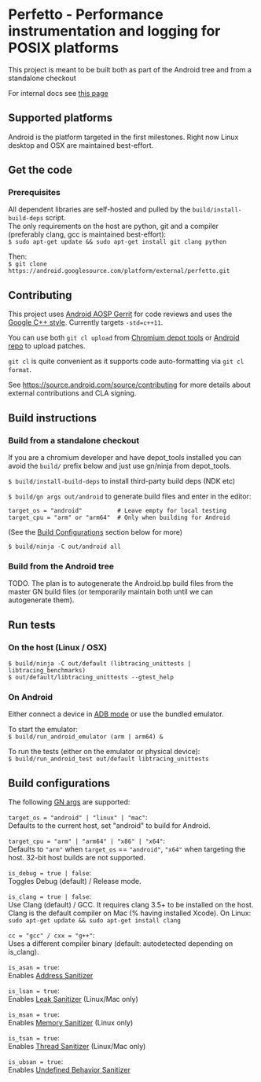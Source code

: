 # Perfetto - Performance instrumentation and logging for POSIX platforms

This project is meant to be built both as part of the Android tree and
from a standalone checkout

For internal docs see [this page][internal-docs]


Supported platforms
-------------------
Android is the platform targeted in the first milestones.
Right now Linux desktop and OSX are maintained best-effort.


Get the code
------------
### Prerequisites
All dependent libraries are self-hosted and pulled by the `build/install-build-deps` script.  
The only requirements on the host are
python, git and a compiler (preferably clang, gcc is maintained best-effort):  
`$ sudo apt-get update && sudo apt-get install git clang python`

Then:  
`$ git clone https://android.googlesource.com/platform/external/perfetto.git`


Contributing
------------
This project uses [Android AOSP Gerrit][perfetto-gerrit] for code reviews and
uses the [Google C++ style][google-cpp-style].
Currently targets `-std=c++11`.

You can use both `git cl upload` from [Chromium depot tools][depot-tools] or
[Android repo][repo] to upload patches.

`git cl` is quite convenient as it supports code auto-formatting via
`git cl format`.

See https://source.android.com/source/contributing for more details about external contributions and CLA signing.


Build instructions
------------------
### Build from a standalone checkout
If you are a chromium developer and have depot_tools installed you can avoid
the `build/` prefix below and just use gn/ninja from depot_tools.

`$ build/install-build-deps` to install third-party build deps (NDK etc)

`$ build/gn args out/android` to generate build files and enter in the editor:
```
target_os = "android"          # Leave empty for local testing
target_cpu = "arm" or "arm64"  # Only when building for Android
```
(See the [Build Configurations](#build-configurations) section below for more)

`$ build/ninja -C out/android all`


### Build from the Android tree
TODO. The plan is to autogenerate the Android.bp build files from the master GN build files (or temporarily maintain both until we can autogenerate them).


Run tests
---------
### On the host (Linux / OSX)
```
$ build/ninja -C out/default (libtracing_unittests | libtracing_benchmarks)
$ out/default/libtracing_unittests --gtest_help
```

### On Android
Either connect a device in [ADB mode][adb-docs] or use the bundled emulator.

To start the emulator:  
`$ build/run_android_emulator (arm | arm64) &`

To run the tests (either on the emulator or physical device):  
`$ build/run_android_test out/default libtracing_unittests`


Build configurations
--------------------
The following [GN args][gn-quickstart] are supported:

`target_os = "android" | "linux" | "mac"`:  
Defaults to the current host, set "android" to build for Android.

`target_cpu = "arm" | "arm64" | "x86" | "x64"`:  
Defaults to `"arm"` when `target_os` == `"android"`, `"x64"` when targeting the
host. 32-bit host builds are not supported.

`is_debug = true | false`:  
Toggles Debug (default) / Release mode.

`is_clang = true | false`:  
Use Clang (default) / GCC. It requires clang 3.5+ to be installed on the host.
Clang is the default compiler on Mac (% having installed Xcode).
On Linux: `sudo apt-get update && sudo apt-get install clang`

`cc = "gcc" / cxx = "g++"`:  
Uses a different compiler binary (default: autodetected depending on is_clang).

`is_asan = true`:  
Enables [Address Sanitizer](https://github.com/google/sanitizers/wiki/AddressSanitizer)

`is_lsan = true`:  
Enables [Leak Sanitizer](https://github.com/google/sanitizers/wiki/AddressSanitizerLeakSanitizer)
(Linux/Mac only)

`is_msan = true`:  
Enables [Memory Sanitizer](https://github.com/google/sanitizers/wiki/MemorySanitizer)
(Linux only)

`is_tsan = true`:  
Enables [Thread Sanitizer](https://github.com/google/sanitizers/wiki/ThreadSanitizerCppManual)
(Linux/Mac only)

`is_ubsan = true`:  
Enables [Undefined Behavior Sanitizer](https://clang.llvm.org/docs/UndefinedBehaviorSanitizer.html)


[internal-docs]: https://goo.gl/pNTTpC
[perfetto-gerrit]: https://android-review.googlesource.com/q/project:platform%252Fexternal%252Fperfetto+status:open
[google-cpp-style]: https://google.github.io/styleguide/cppguide.html
[depot-tools]: https://dev.chromium.org/developers/how-tos/depottools
[repo]: https://source.android.com/source/using-repo
[gn-quickstart]: https://chromium.googlesource.com/chromium/src/+/lkgr/tools/gn/docs/quick_start.md
[adb-docs]: https://developer.android.com/studio/command-line/adb.html
